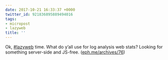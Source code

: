 ```yaml
---
date: 2017-10-21 16:33:37 +0000
twitter_id: 921836895889494016
tags:
- micropost
- lazyweb
title: ''
---
```


Ok, [#lazyweb](https://twitter.com/hashtag/lazyweb) time. What do y’all use for log analysis web stats? Looking for something server-side and JS-free. ([eph.me/archives/76](https://eph.me/archives/76))

